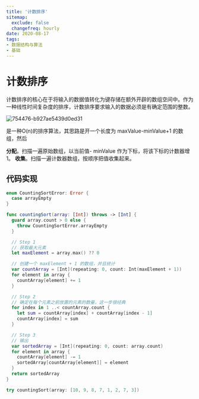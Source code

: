 ```yaml
---
title: '计数排序'
sitemap:
  exclude: false
  changefreq: hourly
date: 2020-08-17
tags:
- 数据结构与算法
- 基础
---
```


# 计数排序

计数排序的核心在于将输入的数据值转化为键存储在额外开辟的数组空间中。作为一种线性时间复杂度的排序，计数排序要求输入的数据必须是有确定范围的整数。

![754476-b927ae5439d0ed31](http://blog.loveli.site/2019-09-02-754476-b927ae5439d0ed31.gif)

是一种O(n)的排序算法，其思路是开一个长度为 maxValue-minValue+1 的数组，然后

**分配**。扫描一遍原始数组，以当前值- minValue 作为下标，将该下标的计数器增1。
**收集**。扫描一遍计数器数组，按顺序把值收集起来。

## 代码实现

```swift
enum CountingSortError: Error {
  case arrayEmpty
}

func countingSort(array: [Int]) throws -> [Int] {
  guard array.count > 0 else {
    throw CountingSortError.arrayEmpty
  }

  // Step 1
  // 获取最大元素
  let maxElement = array.max() ?? 0

  // 创建一个 maxElement + 1 的数组，并且统计
  var countArray = [Int](repeating: 0, count: Int(maxElement + 1))
  for element in array {
    countArray[element] += 1
  }

  // Step 2
  // 确定在每个元素之前放置的元素的数量，这一步很经典
  for index in 1 ..< countArray.count {
    let sum = countArray[index] + countArray[index - 1]
    countArray[index] = sum
  }

  // Step 3
  // 输出
  var sortedArray = [Int](repeating: 0, count: array.count)
  for element in array {
    countArray[element] -= 1
    sortedArray[countArray[element]] = element
  }
  return sortedArray
}

try countingSort(array: [10, 9, 8, 7, 1, 2, 7, 3])
```
